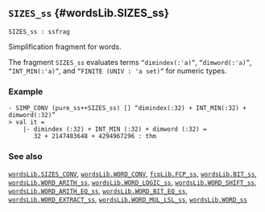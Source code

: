 ## `SIZES_ss` {#wordsLib.SIZES_ss}


```
SIZES_ss : ssfrag
```



Simplification fragment for words.


The fragment `SIZES_ss` evaluates terms `“dimindex(:'a)”`, `“dimword(:'a)”`,
`“INT_MIN(:'a)”`, and `“FINITE (UNIV : 'a set)”` for numeric types.

### Example

    
    - SIMP_CONV (pure_ss++SIZES_ss) [] “dimindex(:32) + INT_MIN(:32) + dimword(:32)”
    > val it =
        |- dimindex (:32) + INT_MIN (:32) + dimword (:32) =
           32 + 2147483648 + 4294967296 : thm
    

### See also

[`wordsLib.SIZES_CONV`](#wordsLib.SIZES_CONV), [`wordsLib.WORD_CONV`](#wordsLib.WORD_CONV), [`fcpLib.FCP_ss`](#fcpLib.FCP_ss), [`wordsLib.BIT_ss`](#wordsLib.BIT_ss), [`wordsLib.WORD_ARITH_ss`](#wordsLib.WORD_ARITH_ss), [`wordsLib.WORD_LOGIC_ss`](#wordsLib.WORD_LOGIC_ss), [`wordsLib.WORD_SHIFT_ss`](#wordsLib.WORD_SHIFT_ss), [`wordsLib.WORD_ARITH_EQ_ss`](#wordsLib.WORD_ARITH_EQ_ss), [`wordsLib.WORD_BIT_EQ_ss`](#wordsLib.WORD_BIT_EQ_ss), [`wordsLib.WORD_EXTRACT_ss`](#wordsLib.WORD_EXTRACT_ss), [`wordsLib.WORD_MUL_LSL_ss`](#wordsLib.WORD_MUL_LSL_ss), [`wordsLib.WORD_ss`](#wordsLib.WORD_ss)

